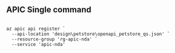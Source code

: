 ## APIC Single command 

```

az apic api register `
  --api-location 'design\petstore\openapi_petstore_qs.json' `
  --resource-group 'rg-apic-nda' `
  --service 'apic-nda'


```